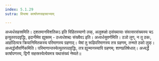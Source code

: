 ```yaml
---
index: 5.1.29
sutra: विभाषा कार्षापणसहस्राभ्याम्

---
```

 अध्यर्धसहस्रमिति। ठ्शतमानविशतिकऽ इति विहितस्याणो लक्, अलुक्पक्षे ठ्संख्यायाः संवत्सरसंख्यस्य चऽ इत्युतरपदवृद्धिः, इदानीमेव ह्युक्तम् - ठध्यर्धशब्दः संख्यैवऽ इति। अध्यर्धसुवर्णमिति। ठञो लुग्, न तु ठकः, आर्हादित्यत्र क्रियानिमितकस्य परिमाणस्य ग्रहणाद्। येषां तु रूढिपरिमाणस्य तत्र ग्रहणम्, तन्मते ठको लुक्। अध्यर्द्धसौवर्णिकमिति। परिमाणान्तस्येत्युतरपदवृद्धिः, तत्र ह्युन्मानस्यापि ग्रहणम्; शाणप्रतिषेधात्। अध्यर्द्धे कार्षापणस्य, द्विगौ सहस्रस्येत्येवमत्र यथासंख्यं नेष्यते॥